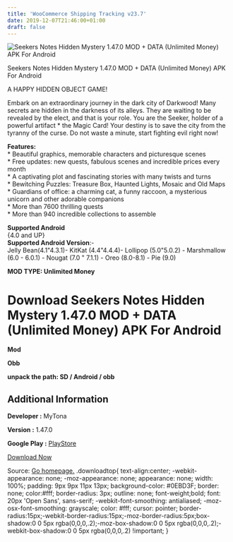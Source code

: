 ```yaml
---
title: 'WooCommerce Shipping Tracking v23.7'
date: 2019-12-07T21:46:00+01:00
draft: false
---
```


![Seekers Notes Hidden Mystery 1.47.0 MOD + DATA (Unlimited Money) APK For Android](https://i0.wp.com/apkhome.net/wp-content/uploads/2019/12/Seekers-Notes-Hidden-Mystery.png "Seekers Notes Hidden Mystery 1.47.0 MOD + DATA (Unlimited Money) APK For Android")

  

Seekers Notes Hidden Mystery 1.47.0 MOD + DATA (Unlimited Money) APK For Android

A HAPPY HIDDEN OBJECT GAME!

Embark on an extraordinary journey in the dark city of Darkwood! Many secrets are hidden in the darkness of its alleys. They are waiting to be revealed by the elect, and that is your role. You are the Seeker, holder of a powerful artifact \* the Magic Card! Your destiny is to save the city from the tyranny of the curse. Do not waste a minute, start fighting evil right now!

**Features:**  
\* Beautiful graphics, memorable characters and picturesque scenes  
\* Free updates: new quests, fabulous scenes and incredible prices every month  
\* A captivating plot and fascinating stories with many twists and turns  
\* Bewitching Puzzles: Treasure Box, Haunted Lights, Mosaic and Old Maps  
\* Guardians of office: a charming cat, a funny raccoon, a mysterious unicorn and other adorable companions  
\* More than 7600 thrilling quests  
\* More than 940 incredible collections to assemble

**Supported Android**  
{4.0 and UP}  
**Supported Android Version**:-  
Jelly Bean(4.1"4.3.1)- KitKat (4.4"4.4.4)- Lollipop (5.0"5.0.2) - Marshmallow (6.0 - 6.0.1) - Nougat (7.0 " 7.1.1) - Oreo (8.0-8.1) - Pie (9.0)

**MOD TYPE: Unlimited Money**

Download Seekers Notes Hidden Mystery 1.47.0 MOD + DATA (Unlimited Money) APK For Android
=========================================================================================

**Mod**

**Obb**

**unpack the path: SD / Android / obb**

Additional Information
----------------------

**Developer :** MyTona

**Version :** 1.47.0

**Google Play :** [PlayStore](https://play.google.com/store/apps/details?id=com.mytona.seekersnotes.android)

  

[Download Now](https://store4app.co/post/seekers-notes-hidden-mystery-1-47-0-mod-data-unlimited-money-apk-for-android_1575738119)

  
Source: [Go homepage.](https://store4app.co/post/seekers-notes-hidden-mystery-1-47-0-mod-data-unlimited-money-apk-for-android_1575738119) .downloadtop{ text-align:center; -webkit-appearance: none; -moz-appearance: none; appearance: none; width: 100%; padding: 9px 9px 11px 13px; background-color: #0EBD3F; border: none; color:#fff; border-radius: 3px; outline: none; font-weight;bold; font: 20px 'Open Sans', sans-serif; -webkit-font-smoothing: antialiased; -moz-osx-font-smoothing: grayscale; color: #fff; cursor: pointer; border-radius:15px;-webkit-border-radius:15px;-moz-border-radius:5px;box-shadow:0 0 5px rgba(0,0,0,.2);-moz-box-shadow:0 0 5px rgba(0,0,0,.2);-webkit-box-shadow:0 0 5px rgba(0,0,0,.2) !important; }